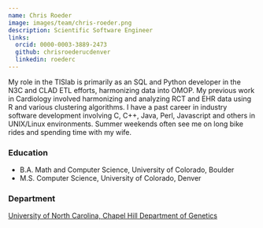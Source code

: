 ```yaml
---
name: Chris Roeder 
image: images/team/chris-roeder.png
description: Scientific Software Engineer
links:
  orcid: 0000-0003-3889-2473
  github: chrisroederucdenver
  linkedin: roederc
---
```


My role in the TISlab is primarily as an SQL and Python developer in the N3C and CLAD ETL efforts, harmonizing data into OMOP. My previous work in Cardiology involved harmonizing and analyzing RCT and EHR data using R and various clustering algorithms. I have a past career in industry software development involving C, C++, Java, Perl, Javascript and others in UNIX/Linux environments. Summer weekends often see me on long bike rides and spending time with my wife.

### Education

- B.A. Math and Computer Science, University of Colorado, Boulder
- M.S. Computer Science, University of Colorado, Denver

### Department

[University of North Carolina, Chapel Hill Department of Genetics](https://www.med.unc.edu/genetics)
